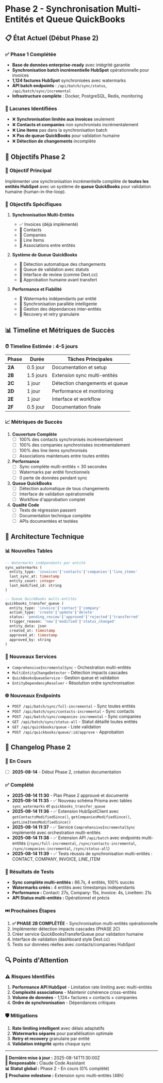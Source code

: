 # Phase 2 - Synchronisation Multi-Entités et Queue QuickBooks

## 📋 **État Actuel (Début Phase 2)**

### ✅ Phase 1 Complétée
- **Base de données enterprise-ready** avec intégrité garantie
- **Synchronisation batch incrémentielle HubSpot** opérationnelle pour invoices
- **1,124 factures HubSpot** synchronisées avec watermarks
- **API batch endpoints** : `/api/batch/sync/status`, `/api/batch/sync/incremental`
- **Infrastructure complète** : Docker, PostgreSQL, Redis, monitoring

### 🎯 Lacunes Identifiées
- ❌ **Synchronisation limitée aux invoices** seulement
- ❌ **Contacts et companies** non synchronisés incrémentalement
- ❌ **Line items** pas dans la synchronisation batch
- ❌ **Pas de queue QuickBooks** pour validation humaine
- ❌ **Détection de changements** incomplète

## 🚀 **Objectifs Phase 2**

### 🎯 **Objectif Principal**
Implémenter une synchronisation incrémentielle complète de **toutes les entités HubSpot** avec un système de **queue QuickBooks** pour validation humaine (human-in-the-loop).

### 🎯 **Objectifs Spécifiques**

1. **Synchronisation Multi-Entités**
   - ✅ Invoices (déjà implémenté)
   - 🔄 Contacts
   - 🔄 Companies  
   - 🔄 Line Items
   - 🔄 Associations entre entités

2. **Système de Queue QuickBooks**
   - 🔄 Détection automatique des changements
   - 🔄 Queue de validation avec statuts
   - 🔄 Interface de review (comme Dext.cc)
   - 🔄 Approbation humaine avant transfert

3. **Performance et Fiabilité**
   - 🔄 Watermarks indépendants par entité
   - 🔄 Synchronisation parallèle intelligente
   - 🔄 Gestion des dépendances inter-entités
   - 🔄 Recovery et retry granulaire

## 📊 **Timeline et Métriques de Succès**

### ⏰ **Timeline Estimée : 4-5 jours**

| Phase | Durée | Tâches Principales |
|-------|-------|-------------------|
| **2A** | 0.5 jour | Documentation et setup |
| **2B** | 1.5 jours | Extension sync multi-entités |
| **2C** | 1 jour | Détection changements et queue |
| **2D** | 1 jour | Performance et monitoring |
| **2E** | 1 jour | Interface et workflow |
| **2F** | 0.5 jour | Documentation finale |

### 📈 **Métriques de Succès**

1. **Couverture Complète**
   - [ ] 100% des contacts synchronisés incrémentalement
   - [ ] 100% des companies synchronisées incrémentalement
   - [ ] 100% des line items synchronisés
   - [ ] Associations maintenues entre toutes entités

2. **Performance**
   - [ ] Sync complète multi-entités < 30 secondes
   - [ ] Watermarks par entité fonctionnels
   - [ ] 0 perte de données pendant sync

3. **Queue QuickBooks**
   - [ ] Détection automatique de tous changements
   - [ ] Interface de validation opérationnelle
   - [ ] Workflow d'approbation complet

4. **Qualité Code**
   - [ ] Tests de régression passent
   - [ ] Documentation technique complète
   - [ ] APIs documentées et testées

## 🔧 **Architecture Technique**

### 📊 **Nouvelles Tables**
```sql
-- Watermarks indépendants par entité
sync_watermarks (
  entity_type: 'invoices'|'contacts'|'companies'|'line_items'
  last_sync_at: timestamp
  entity_count: integer
  last_modified_id: string
)

-- Queue QuickBooks multi-entités
quickbooks_transfer_queue (
  entity_type: 'invoice'|'contact'|'company'
  action_type: 'create'|'update'|'delete'
  status: 'pending_review'|'approved'|'rejected'|'transferred'
  trigger_reason: 'new'|'modified'|'status_changed'
  entity_data: json
  created_at: timestamp
  approved_at: timestamp
  approved_by: string
)
```

### 🔌 **Nouveaux Services**
- `ComprehensiveIncrementalSync` - Orchestration multi-entités
- `MultiEntityChangeDetector` - Détection impacts cascades
- `QuickBooksQueueService` - Gestion queue et validation
- `EntityDependencyResolver` - Résolution ordre synchronisation

### 🌐 **Nouveaux Endpoints**
- `POST /api/batch/sync/full-incremental` - Sync toutes entités
- `POST /api/batch/sync/contacts-incremental` - Sync contacts
- `POST /api/batch/sync/companies-incremental` - Sync companies
- `GET /api/batch/sync/status-all` - Statut détaillé toutes entités
- `GET /api/quickbooks/queue` - Liste validation
- `POST /api/quickbooks/queue/:id/approve` - Approbation

## 📝 **Changelog Phase 2**

### 🔄 **En Cours**
- [ ] **2025-08-14** - Début Phase 2, création documentation

### ✅ **Complété**
- **2025-08-14 11:30** - Plan Phase 2 approuvé et documenté
- **2025-08-14 11:35** - ✅ Nouveau schéma Prisma avec tables `sync_watermarks` et `quickbooks_transfer_queue`
- **2025-08-14 11:36** - ✅ Extension HubSpotClient avec `getContactsModifiedSince()`, `getCompaniesModifiedSince()`, `getLineItemsModifiedSince()`
- **2025-08-14 11:37** - ✅ Service `ComprehensiveIncrementalSync` implémenté avec orchestration multi-entités
- **2025-08-14 11:38** - ✅ Extension API `/api/batch` avec endpoints multi-entités (`/sync/full-incremental`, `/sync/contacts-incremental`, `/sync/companies-incremental`, `/sync/status-all`)
- **2025-08-14 11:39** - ✅ Tests réussis de synchronisation multi-entités : CONTACT, COMPANY, INVOICE, LINE_ITEM

### 🎯 **Résultats de Tests**
- **Sync complète multi-entités :** 66.7s, 4 entités, 100% succès
- **Watermarks créés :** 4 entités avec timestamps indépendants
- **Performance :** Contact: 27s, Company: 15s, Invoice: 4s, LineItem: 21s
- **API Status multi-entités :** Opérationnel et précis

### ⏭️ **Prochaines Étapes**
1. **✅ PHASE 2B COMPLÉTÉE** - Synchronisation multi-entités opérationnelle
2. Implémenter détection impacts cascades (PHASE 2C)
3. Créer service QuickBooksTransferQueue pour validation humaine
4. Interface de validation (dashboard style Dext.cc)
5. Tests sur données réelles avec contacts/companies HubSpot

## 🔍 **Points d'Attention**

### ⚠️ **Risques Identifiés**
1. **Performance API HubSpot** - Limitation rate limiting avec multi-entités
2. **Complexité associations** - Maintenir cohérence cross-entités
3. **Volume de données** - 1,124+ factures × contacts × companies
4. **Ordre de synchronisation** - Dépendances critiques

### 🛡️ **Mitigations**
1. **Rate limiting intelligent** avec délais adaptatifs
2. **Watermarks séparés** pour parallélisation optimale
3. **Retry et recovery** granulaire par entité
4. **Validation intégrité** après chaque sync

---

**📅 Dernière mise à jour :** 2025-08-14T11:30:00Z  
**👤 Responsable :** Claude Code Assistant  
**📊 Statut global :** Phase 2 - En cours (0% complété)  
**🎯 Prochaine milestone :** Extension sync multi-entités (48h)